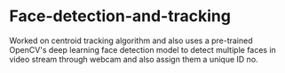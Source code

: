 # Face-detection-and-tracking
Worked on centroid tracking algorithm and also uses a pre-trained OpenCV's deep learning face detection model to detect multiple faces in video stream through webcam and also assign them a unique ID no.
